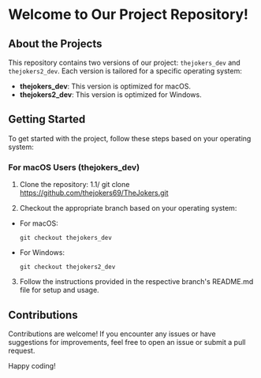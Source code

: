 # Welcome to Our Project Repository!

## About the Projects
This repository contains two versions of our project: `thejokers_dev` and `thejokers2_dev`. Each version is tailored for a specific operating system:

- **thejokers_dev**: This version is optimized for macOS.
- **thejokers2_dev**: This version is optimized for Windows.

## Getting Started
To get started with the project, follow these steps based on your operating system:

### For macOS Users (thejokers_dev)
1. Clone the repository:
   1.1/ git clone https://github.com/thejokers69/TheJokers.git

2. Checkout the appropriate branch based on your operating system:
- For macOS:
  ```
  git checkout thejokers_dev
  ```
- For Windows:
  ```
  git checkout thejokers2_dev
  ```

3. Follow the instructions provided in the respective branch's README.md file for setup and usage.

## Contributions

Contributions are welcome! If you encounter any issues or have suggestions for improvements, feel free to open an issue or submit a pull request.

Happy coding!

